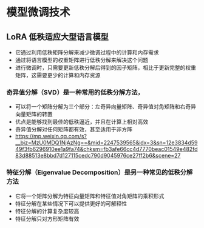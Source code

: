 # 模型微调技术

## LoRA 低秩适应大型语言模型
- 它通过利用低秩矩阵分解来减少微调过程中的计算和内存需求
- 通过将语言模型的权重矩阵进行低秩分解来解决这个问题
- 进行微调时，只需要更新低秩分解后得到的因子矩阵，相比于更新完整的权重矩阵，这需要更少的计算和内存资源
### 奇异值分解（SVD）是一种常用的低秩分解方法，
- 可以将一个矩阵分解为三个部分：左奇异向量矩阵、奇异值对角矩阵和右奇异向量矩阵的转置
- 优点是能够找到最佳的低秩逼近，并且在计算上相对高效
- 奇异值分解对任何矩阵都有效，甚至适用于非方阵
- https://mp.weixin.qq.com/s?__biz=MzU0MDQ1NjAzNg==&mid=2247539565&idx=3&sn=12e3834d5949f3fb6296910ee1a9fa74&chksm=fb3afe66cc4d7770beac01549e482fd83d88513e8bbd7d127115cedc790d9045976ce27ff2b6&scene=27
### 特征分解（Eigenvalue Decomposition）是另一种常见的低秩分解方法
- 它将一个矩阵分解为特征向量矩阵和特征值对角矩阵的乘积形式
- 特征分解在某些情况下可以提供更好的可解释性
- 特征分解的计算复杂度较高
- 特征分解只对方形矩阵有效
